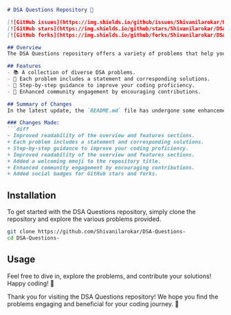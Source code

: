 ```markdown
# DSA Questions Repository 🤖

[![GitHub issues](https://img.shields.io/github/issues/Shivanilarokar/DSA-Questions-)](https://github.com/Shivanilarokar/DSA-Questions-/issues) 
[![GitHub stars](https://img.shields.io/github/stars/Shivanilarokar/DSA-Questions-.svg?style=social)](https://github.com/Shivanilarokar/DSA-Questions-/stargazers) 
[![GitHub forks](https://img.shields.io/github/forks/Shivanilarokar/DSA-Questions-.svg?style=social)](https://github.com/Shivanilarokar/DSA-Questions-/network/members)

## Overview
The DSA Questions repository offers a variety of problems that help you sharpen your data structures and algorithm skills. Whether you're preparing for coding interviews or looking to improve your problem-solving abilities, this repository is an excellent resource.

## Features
- 📚 A collection of diverse DSA problems.
- 📜 Each problem includes a statement and corresponding solutions.
- 🚀 Step-by-step guidance to improve your coding proficiency.
- 🤝 Enhanced community engagement by encouraging contributions.

## Summary of Changes
In the latest update, the `README.md` file has undergone some enhancements to improve clarity and community engagement. Here are the notable changes:

### Changes Made:
```diff
- Improved readability of the overview and features sections.
+ Each problem includes a statement and corresponding solutions.
+ Step-by-step guidance to improve your coding proficiency.
+ Improved readability of the overview and features sections.
+ Added a welcoming emoji to the repository title.
+ Enhanced community engagement by encouraging contributions.
+ Added social badges for GitHub stars and forks.
```

## Installation
To get started with the DSA Questions repository, simply clone the repository and explore the various problems provided.

```bash
git clone https://github.com/Shivanilarokar/DSA-Questions-
cd DSA-Questions-
```

## Usage
Feel free to dive in, explore the problems, and contribute your solutions! Happy coding! 🚀

Thank you for visiting the DSA Questions repository! We hope you find the problems engaging and beneficial for your coding journey. 🌟
```